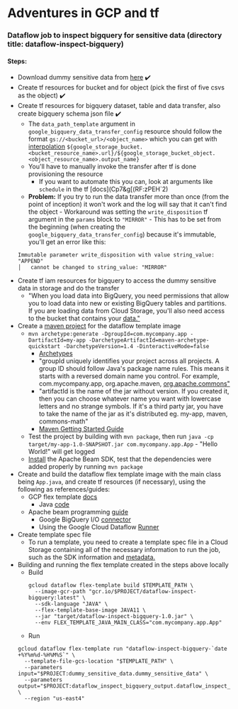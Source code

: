 # Adventures in GCP and tf

### Dataflow job to inspect bigquery for sensitive data (directory title: dataflow-inspect-bigquery)

#### Steps:

- Download dummy sensitive data from [here](https://cloud.google.com/architecture/creating-cloud-dlp-de-identification-transformation-templates-pii-dataset#downloading_the_sample_files) ✔️
- Create tf resources for bucket and for object (pick the first of five csvs as the object) ✔️
- Create tf resources for bigquery dataset, table and data transfer, also create bigquery schema json file ✔️
  - The `data_path_template` argument in `google_bigquery_data_transfer_config` resource should follow the format `gs://<bucket_url>/<object_name>` which you can get with [interpolation](https://www.terraform.io/docs/language/expressions/strings.html#interpolation) `${google_storage_bucket.<bucket_resource_name>.url}/${google_storage_bucket_object.<object_resource_name>.output_name}`
  - You'll have to manually invoke the transfer after tf is done provisioning the resource
    - If you want to automate this you can, look at arguments like `schedule` in the tf [docs](Cp7&g[(RF:zPEH`2)
  - **Problem:** If you try to run the data transfer more than once (from the point of inception) it won't work and the log will say that it can't find the object - Workaround was setting the `write_disposition` tf argument in the `params` block to `"MIRROR"` - This has to be set from the beginning (when creating the `google_bigquery_data_transfer_config`) because it's immutable, you'll get an error like this:
  ```
  Immutable parameter write_disposition with value string_value: "APPEND"
  │   cannot be changed to string_value: "MIRROR"
  ```
- Create tf iam resources for bigquery to access the dummy sensitive data in storage and do the transfer
  - "When you load data into BigQuery, you need permissions that allow you to load data into new or existing BigQuery tables and partitions. If you are loading data from Cloud Storage, you'll also need access to the bucket that contains your [data."](https://cloud.google.com/bigquery-transfer/docs/cloud-storage-transfer#required_permissions)
- Create a [maven project](https://maven.apache.org/guides/getting-started/maven-in-five-minutes.html#creating-a-project) for the dataflow template image
  - `mvn archetype:generate -DgroupId=com.mycompany.app -DartifactId=my-app -DarchetypeArtifactId=maven-archetype-quickstart -DarchetypeVersion=1.4 -DinteractiveMode=false`
    - [Archetypes](https://maven.apache.org/guides/introduction/introduction-to-archetypes.html)
    - "groupId uniquely identifies your project across all projects. A group ID should follow Java's package name rules. This means it starts with a reversed domain name you control. For example, com.mycompany.app, org.apache.maven, [org.apache.commons"](https://maven.apache.org/guides/mini/guide-naming-conventions.html#guide-to-naming-conventions-on-groupid-artifactid-and-version)
    - "artifactId is the name of the jar without version. If you created it, then you can choose whatever name you want with lowercase letters and no strange symbols. If it's a third party jar, you have to take the name of the jar as it's distributed eg. my-app, maven, commons-math"
    - [Maven Getting Started Guide](https://maven.apache.org/guides/getting-started/)
  - Test the project by building with `mvn package`, then run `java -cp target/my-app-1.0-SNAPSHOT.jar com.mycompany.app.App` - "Hello World!" will get logged
  - [Install](https://cloud.google.com/dataflow/docs/guides/installing-beam-sdk) the Apache Beam SDK, test that the dependencies were added properly by running `mvn package`
- Create and build the dataflow flex template image with the main class being `App.java`, and create tf resources (if necessary), using the following as references/guides:
  - GCP flex template [docs](https://cloud.google.com/dataflow/docs/guides/templates/using-flex-templates#example-metadata-file)
    - Java [code](https://github.com/GoogleCloudPlatform/java-docs-samples/blob/main/dataflow/flex-templates/streaming_beam_sql/src/main/java/org/apache/beam/samples/StreamingBeamSql.java)
  - Apache beam programming [guide](https://beam.apache.org/documentation/programming-guide/)
    - Google BigQuery I/O [connector](https://beam.apache.org/documentation/io/built-in/google-bigquery/)
    - Using the Google Cloud Dataflow [Runner](https://beam.apache.org/documentation/runners/dataflow/)
- Create template spec file
  - To run a template, you need to create a template spec file in a Cloud Storage containing all of the necessary information to run the job, such as the SDK information and [metadata.](https://cloud.google.com/dataflow/docs/guides/templates/using-flex-templates#creating_a_flex_template)
- Building and running the flex template created in the steps above locally
  - Build
    ```
    gcloud dataflow flex-template build $TEMPLATE_PATH \
      --image-gcr-path "gcr.io/$PROJECT/dataflow-inspect-bigquery:latest" \
      --sdk-language "JAVA" \
      --flex-template-base-image JAVA11 \
      --jar "target/dataflow-inspect-bigquery-1.0.jar" \
      --env FLEX_TEMPLATE_JAVA_MAIN_CLASS="com.mycompany.app.App"
    ```
  - Run
  ```
  gcloud dataflow flex-template run "dataflow-inspect-bigquery-`date +%Y%m%d-%H%M%S`" \
    --template-file-gcs-location "$TEMPLATE_PATH" \
    --parameters input="$PROJECT:dummy_sensitive_data.dummy_sensitive_data" \
    --parameters output="$PROJECT:dataflow_inspect_bigquery_output.dataflow_inspect_bigquery_output" \
    --region "us-east4"
  ```
